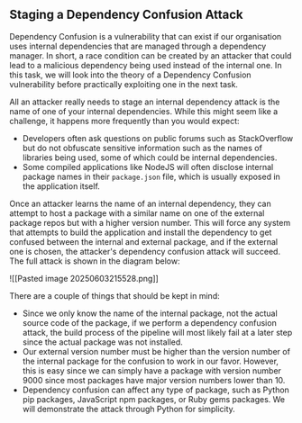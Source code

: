 ## Staging a Dependency Confusion Attack

Dependency Confusion is a vulnerability that can exist if our organisation uses internal dependencies that are managed through a dependency manager. In short, a race condition can be created by an attacker that could lead to a malicious dependency being used instead of the internal one. In this task, we will look into the theory of a Dependency Confusion vulnerability before practically exploiting one in the next task.

All an attacker really needs to stage an internal dependency attack is the name of one of your internal dependencies. While this might seem like a challenge, it happens more frequently than you would expect:

- Developers often ask questions on public forums such as StackOverflow but do not obfuscate sensitive information such as the names of libraries being used, some of which could be internal dependencies.
- Some compiled applications like NodeJS will often disclose internal package names in their `package.json` file, which is usually exposed in the application itself.

Once an attacker learns the name of an internal dependency, they can attempt to host a package with a similar name on one of the external package repos but with a higher version number. This will force any system that attempts to build the application and install the dependency to get confused between the internal and external package, and if the external one is chosen, the attacker's dependency confusion attack will succeed. The full attack is shown in the diagram below:

![[Pasted image 20250603215528.png]]

There are a couple of things that should be kept in mind:

- Since we only know the name of the internal package, not the actual source code of the package, if we perform a dependency confusion attack, the build process of the pipeline will most likely fail at a later step since the actual package was not installed.
- Our external version number must be higher than the version number of the internal package for the confusion to work in our favor. However, this is easy since we can simply have a package with version number 9000 since most packages have major version numbers lower than 10.
- Dependency confusion can affect any type of package, such as Python pip packages, JavaScript npm packages, or Ruby gems packages. We will demonstrate the attack through Python for simplicity.